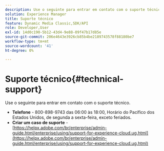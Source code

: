 ```yaml
---
description: Use o seguinte para entrar em contato com o suporte técnico.
solution: Experience Manager
title: Suporte técnico
feature: Dynamic Media Classic,SDK/API
role: Developer,User
exl-id: 14d0c190-5b12-43d4-9e88-09f47b17d85e
source-git-commit: 206e4643e3926cb85b4be2189743578f88180be7
workflow-type: tm+mt
source-wordcount: '41'
ht-degree: 0%

---
```


# Suporte técnico{#technical-support}

Use o seguinte para entrar em contato com o suporte técnico.

* **Telefone** - 800-898-9743 das 06:00 às 18:00, Horário do Pacífico dos Estados Unidos, de segunda a sexta-feira, exceto feriados.
* **Criar um caso de suporte** - [https://helpx.adobe.com/br/enterprise/admin-guide.html/enterprise/using/support-for-experience-cloud.ug.html](https://helpx.adobe.com/br/enterprise/admin-guide.html/enterprise/using/support-for-experience-cloud.ug.html)
